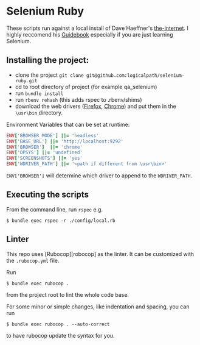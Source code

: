 # Selenium Ruby

These scripts run against a local install of Dave Haeffner's [the-internet](https://github.com/saucelabs/the-internet). I highly reccomend his [Guidebook](https://seleniumguidebook.com/) especially if you are just learning Selenium.

## Installing the project:

- clone the project `git clone git@github.com:logicalpath/selenium-ruby.git`
- cd to root directory of project (for example qa_selenium)
- run `bundle install`
- run `rbenv rehash` (this adds rspec to .rbenv/shims)
- download the web drivers ([Firefox][geckodriver], [Chrome][chromedriver]) and put them in the `\usr\bin` directory.

Environment Variables that can be set at runtime:

```ruby
ENV['BROWSER_MODE'] ||= 'headless'
ENV['BASE_URL'] ||= 'http://localhost:9292'
ENV['BROWSER']  ||= 'chrome'
ENV['OPSYS'] ||= 'undefined'
ENV['SCREENSHOTS'] ||= 'yes'
ENV['WDRIVER_PATH'] ||= '<path if different from \usr\bin>'
```

`ENV['BROWSER']` will determine which driver to append to the `WDRIVER_PATH`.

## Executing the scripts

From the command line, run `rspec`
e.g.

```
$ bundle exec rspec -r ./config/local.rb
```

## Linter

This repo uses [Rubocop][robocop] as the linter. It can be customized with the `.rubocop.yml` file.

Run

```
$ bundle exec rubocop .
```

from the project root to lint the whole code base.

For some minor or simple changes, like indentation and spacing, you can run

```
$ bundle exec rubocop . --auto-correct
```

to have rubocop update the syntax for you.

[rubocop]: https://github.com/bbatsov/rubocop
[geckodriver]: https://github.com/mozilla/geckodriver/releases
[chromedriver]: http://chromedriver.chromium.org/downloads
